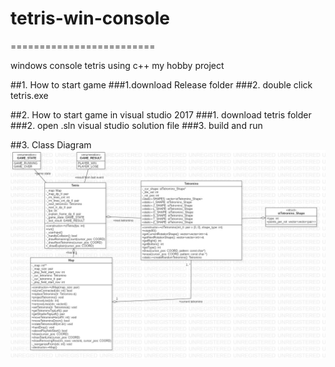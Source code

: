 # tetris-win-console

=========================

windows console tetris using c++
my hobby project


##1. How to start game
 ###1.download Release folder
 ###2. double click tetris.exe


##2. How to start game in visual studio 2017
 ###1. download tetris folder
 ###2. open .sln visual studio solution file
 ###3. build and run

##3. Class Diagram
![tetris](https://github.com/rkdtlsdnr102/tetris-win-console/blob/master/class%20diagram.jpg)
